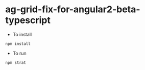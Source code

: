 # ag-grid-fix-for-angular2-beta-typescript
* To install
```
npm install
```

* To run
```
npm strat
```
